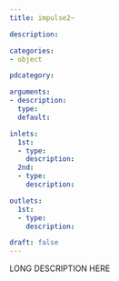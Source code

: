 ```yaml
---
title: impulse2~

description:

categories:
- object

pdcategory:

arguments:
- description:
  type:
  default:

inlets:
  1st:
  - type:
    description:
  2nd:
  - type:
    description:

outlets:
  1st:
  - type:
    description:

draft: false
---
```


LONG DESCRIPTION HERE
